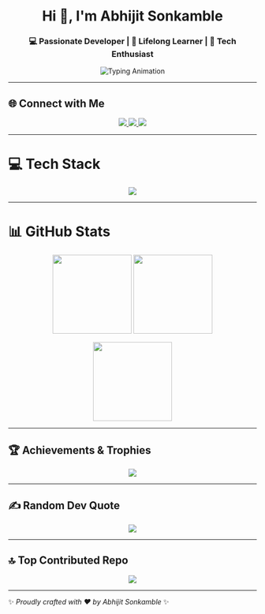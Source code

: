 <!-- Profile Header -->
<h1 align="center">Hi 👋, I'm Abhijit Sonkamble</h1>
<h3 align="center">💻 Passionate Developer | 🚀 Lifelong Learner | 🌟 Tech Enthusiast</h3>

<p align="center">
  <img src="https://readme-typing-svg.herokuapp.com?font=Fira+Code&pause=1000&center=true&vCenter=true&width=500&lines=Welcome+to+my+GitHub+Profile!;C%2B%2B+%7C+Web+Dev+%7C+Open+Source;Always+Learning+New+Things+🚀" alt="Typing Animation" />
</p>

---

## 🌐 Connect with Me
<p align="center">
  <a href="https://instagram.com/@abhi_.1326" target="_blank">
    <img src="https://img.shields.io/badge/Instagram-%23E4405F.svg?&style=for-the-badge&logo=instagram&logoColor=white"/>
  </a>
  <a href="https://linkedin.com/in/Abhijit Sonkamble" target="_blank">
    <img src="https://img.shields.io/badge/LinkedIn-%230077B5.svg?&style=for-the-badge&logo=linkedin&logoColor=white"/>
  </a>
  <a href="mailto:abhijitsonkamble01801@gmail.com" target="_blank">
    <img src="https://img.shields.io/badge/Email-D14836?style=for-the-badge&logo=gmail&logoColor=white"/>
  </a>
</p>

---

# 💻 Tech Stack
<p align="center">
  <img src="https://skillicons.dev/icons?i=cpp,html,css,js,ts,bootstrap" />
</p>

---

# 📊 GitHub Stats
<p align="center">
  <img src="https://github-readme-stats.vercel.app/api?username=Abhijit1326&theme=radical&show_icons=true&hide_border=true" height="160px"/>
  <img src="https://github-readme-streak-stats.herokuapp.com?user=Abhijit1326&theme=radical&hide_border=true" height="160px"/>
</p>

<p align="center">
  <img src="https://github-readme-stats.vercel.app/api/top-langs/?username=Abhijit1326&layout=compact&theme=radical&hide_border=true" height="160px"/>
</p>

---

## 🏆 Achievements & Trophies
<p align="center">
  <img src="https://github-profile-trophy.vercel.app/?username=Abhijit1326&theme=onedark&row=1&no-bg=true&margin-w=10" />
</p>

---

## ✍️ Random Dev Quote
<p align="center">
  <img src="https://quotes-github-readme.vercel.app/api?type=vertical&theme=dark"/>
</p>

---

## 🔝 Top Contributed Repo
<p align="center">
  <img src="https://github-contributor-stats.vercel.app/api?username=Abhijit1326&limit=5&theme=radical&combine_all_yearly_contributions=true"/>
</p>

---

✨ _Proudly crafted with ❤️ by Abhijit Sonkamble_ ✨
